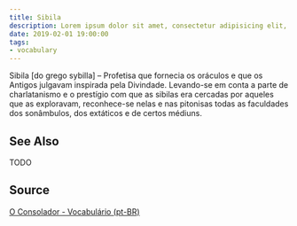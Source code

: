 ```yaml
---
title: Sibila
description: Lorem ipsum dolor sit amet, consectetur adipisicing elit, sed do eiusmod tempor incididunt ut labore et dolore magna aliqua.  TODO
date: 2019-02-01 19:00:00
tags:
- vocabulary
---
```


Sibila [do grego sybilla] – Profetisa que fornecia os oráculos e que os Antigos julgavam inspirada pela Divindade. Levando-se em conta a parte de charlatanismo e o prestígio com que as sibilas era cercadas por aqueles que as exploravam, reconhece-se nelas e nas pitonisas todas as faculdades dos sonâmbulos, dos extáticos e de certos médiuns.

## See Also
TODO

## Source
[O Consolador - Vocabulário (pt-BR)](http://www.oconsolador.com.br/linkfixo/vocabulario/principal.html)
